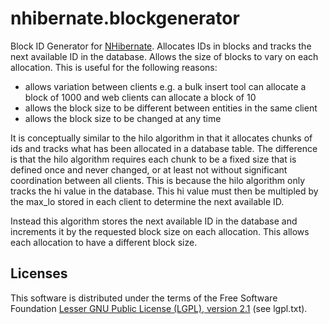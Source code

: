 nhibernate.blockgenerator
=========================

Block ID Generator for [NHibernate][A1]. Allocates IDs in blocks and tracks the next available ID
in the database. Allows the size of blocks to vary on each allocation. This is useful for the following
reasons:

* allows variation between clients e.g. a bulk insert tool can allocate a block of 1000 and web
clients can allocate a block of 10
* allows the block size to be different between entities in the same client
* allows the block size to be changed at any time

It is conceptually similar to the hilo algorithm in that it allocates chunks of ids and tracks
what has been allocated in a database table. The difference is that the hilo algorithm requires
each chunk to be a fixed size that is defined once and never changed, or at least
not without significant coordination between all clients. This is because the hilo algorithm
only tracks the hi value in the database. This hi value must then be multipled by the max_lo stored
in each client to determine the next available ID. 

Instead this algorithm stores the next available ID in the database and increments it by the
requested block size on each allocation. This allows each allocation to have a different block size.

[A1]: http://www.nhforge.org

Licenses
--------

This software is distributed under the terms of the Free Software Foundation [Lesser GNU Public License (LGPL), version 2.1][B1] (see lgpl.txt).

[B1]: http://www.gnu.org/licenses/lgpl-2.1-standalone.html
